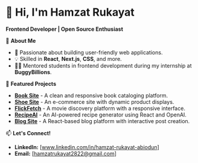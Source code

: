 # 👋 Hi, I'm Hamzat Rukayat  
**Frontend Developer | Open Source Enthusiast**  

🚀 **About Me**  
- 🌟 Passionate about building user-friendly web applications.  
- 💡 Skilled in **React**, **Next.js**, **CSS**, and more.  
- 🧑‍🏫 Mentored students in frontend development during my internship at **BuggyBillions**.  

📂 **Featured Projects**  
- [**Book Site**](hr-shelfy) - A clean and responsive book cataloging platform.  
- [**Shoe Site**](hr-shoewebsite) - An e-commerce site with dynamic product displays.  
- [**FlickFetch**](hr-flickfetch) - A movie discovery platform with a responsive interface.  
- [**RecipeAI**](hr-talkify) - An AI-powered recipe generator using React and OpenAI.  
- [**Blog Site**](hr-blog) - A React-based blog platform with interactive post creation.  

📫 **Let's Connect!**  

- **LinkedIn:** [www.linkedin.com/in/hamzat-rukayat-abiodun]  
- **Email:** [hamzatrukayat2822@gmail.com]  
